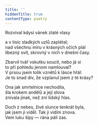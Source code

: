 ```yaml
---
title: ''
hiddenTitle: true
contentType: poetry
---
```


<section>

Rozvíval kdysi vánek zlaté vlasy

a v tisíc sladkých uzlů zaplétal;  
nad všechnu míru v krásných očích plál  
líbezný svit, skrovný v nich v dnešní časy.

</section>

<section>

Zbarvil tvář vskutku soucit, nebo já si  
to při pohledu jenom namlouval?  
V prsou jsem tolik vznětů k lásce hřál:  
Je to snad div, že vzplanul jsem z té krásy?

</section>

<section>

Ona jak smrtelnice nechodila,  
šla krokem andělů a její slova  
znívala jinak, než zní lidský hlas.

</section>

<section>

Duch z nebes, živé slunce tenkrát byla,  
jak jsem ji viděl. Tak ji vidím znova.  
Vem luku šípy — rána pálí zas.

</section>
